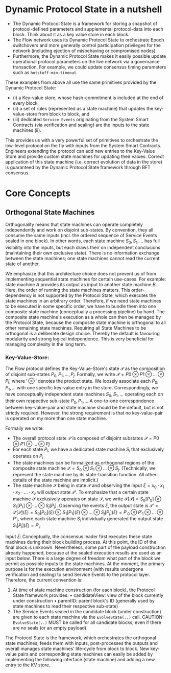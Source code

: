 # Dynamic Protocol State in a nutshell

- The Dynamic Protocol State is a framework for storing a snapshot of protocol-defined parameters
  and supplemental protocol-data into each block. Think about it as a key value store in each block. 
- The Flow network uses its Dynamic Protocol State to orchestrate Epoch switchovers and more generally control participation privileges
  for the network (including ejection of misbehaving or compromised nodes).
- Furthermore, the Dynamic Protocol State makes it easily possible update operational protocol parameters on the live network via a governance transaction.
  For example, we could update consensus timing parameters such as `hotstuff-min-timeout`.

These examples from above all use the same primitives provided by the Dynamic Protocol State: 
 - (i) a Key-value store, whose hash-commitment is included at the end of every block,
 - (ii) a set of rules (represented as a state machine) that updates the key-value-store from block to block, and
 - (iii) dedicated `Service Events` originating from the System Smart Contracts (via verification and sealing) are the inputs to the state machines (ii).  

This provides us with a very powerful set of primitives to orchestrate the low-level protocol on the fly with inputs from the System Smart Contracts.
Engineers extending the protocol can add new entries to the Key-Value Store and provide custom state machines for updating their values.
Correct application of this state machine (i.e. correct evolution of data in the store) is guaranteed by the Dynamic Protocol State framework through BFT consensus. 


# Core Concepts

## Orthogonal State Machines

Orthogonality means that state machines can operate completely independently and work on disjoint
sub-states. By convention, they all consume the same inputs (incl. the ordered sequence of
Service Events sealed in one block). In other words, each state machine $S_0, S_1,\ldots$ has full visibility
into the inputs, but each draws their on independent conclusions (maintaining their own exclusive state).
There is no information exchange between the state machines; one state machines cannot read the current state
of another.

We emphasize that this architecture choice does not prevent us of from implementing sequential state
machines for certain use-cases. For example: state machine $A$ provides its output as input to another
state machine $B$. Here, the order of running the state machines matters. This order-dependency is not
supported by the Protocol State, which executes the state machines in an arbitrary order. Therefore,
if we need state machines to be executed in some specific order, we have to bundle them into one composite state
machine (conceptually a processing pipeline) by hand. The composite state machine's execution as a
whole can then be managed by the Protocol State, because the composite state machine is orthogonal
to all other remaining state machines.
Requiring all State Machines to be orthogonal is a deliberate design choice. Thereby the default is
favouring modularity and strong logical independence. This is very beneficial for managing complexity
in the long term.

### Key-Value-Store:
The Flow protocol defines the Key-Value-Store's state $\mathcal{P}$ as the composition of disjoint sub-states
$P_0, P_1, \ldots, P_j$. Formally, we write $\mathcal{P} = P0 \otimes P1 \otimes \ldots \otimes Pj$, where $'\otimes'$ denotes the product state. We
loosely associate each $P_0, P_1,\ldots$ with one specific key-value entry in the store. Correspondingly,
we have conceptually independent state machines $S_0, S_1,\ldots$ operating each on their own respective
sub-state $P_0, P_1, \ldots$ A one-to-one correspondence between key-value-pair and state machine should be the
default, but is not strictly required. However, the strong requirement is that no key-value-pair is operated
on my more than one state machine.

Formally we write:
- The overall protocol state $\mathcal{P}$ is composed of disjoint substates  $\mathcal{P} = P0 \otimes P1 \otimes\ldots\otimes Pj$
- For each state $P_i$, we have a dedicated state machine $S_i$ that exclusively operates on $P_i$
- The state machines can be formalized as orthogonal regions of the composite state machine
  $\mathcal{S} = S_0 \otimes S_1 \otimes \ldots \otimes S_j$. (Technically, we represent the state machine by its state-transition
  function. All other details of the state machine are implicit.)
- The state machine $\mathcal{S}$ being in state $\mathcal{P}$ and observing the input $\xi = x_0\cdot x_1 \cdot x_2 \cdot\ldots\cdot x_z$ will output
  state $\mathcal{P}'$. To emphasize that a certain state machine 𝒮 exclusively operates on state $\mathcal{P}$, we write
  $\mathcal{S}[\mathcal{P}] = S_0[P_0] \otimes S_1[P_1] \otimes\ldots\otimes S_j[P_j]$.
  Observing the events $\xi$, the output state is
  $\mathcal{P}' = \mathcal{S}[\mathcal{P}] (\xi) = S_0 [P_0] (\xi) \otimes S_1 [P_1] (\xi) \otimes\ldots\otimes S_j [P_j] (\xi) = P'_0 \otimes P'_1 \otimes\ldots\otimes P'_j$,
  where each state machine $S_i$ individually generated the output state $S_i [P_i] (\xi) = P'_i$

Input $\xi$:
Conceptually, the consensus leader first executes these state machines during their block building
process. At this point, the ID of the final block is unknown. Nevertheless, some part of the payload
construction already happened, because at the sealed execution results are used as an input below.
There is a large degree of freedom what part of the block we permit as possible inputs to the state
machines. At the moment, the primary purpose is for the execution environment (with results undergone
verification and sealing) to send Service Events to the protocol layer. Therefore, the current
convention is:
1. At time of state machine construction (for each block), the Protocol State framework provides:
   • candidateView: view of the block currently under construction
   • parentID: parent block's ID (generally used by state machines to read their respective sub-state)
2. The Service Events sealed in the candidate block (under construction)
   are given to each state machine via the `EvolveState(..)` call.
   CAUTION: `EvolveState(..)` MUST be called for all candidate blocks, even if there are no seals
   (or an empty payload).

The Protocol State is the framework, which orchestrates the orthogonal state machines,
feeds them with inputs, post-processes the outputs and overall manages state machines' life-cycle
from block to block. New key-value pairs and corresponding state machines can easily be added
by implementing the following interface (state machine) and adding a new entry to the KV store.
